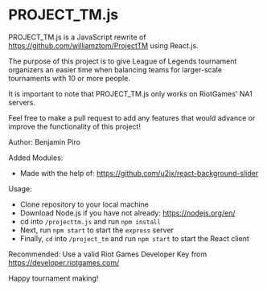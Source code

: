 # PROJECT_TM.js

PROJECT_TM.js is a JavaScript rewrite of https://github.com/williamztom/ProjectTM using React.js.

The purpose of this project is to give League of Legends tournament organizers an easier time when balancing teams for larger-scale tournaments with 10 or more people.

It is important to note that PROJECT_TM.js only works on RiotGames' NA1 servers.

Feel free to make a pull request to add any features that would advance or improve the functionality of this project!

Author: Benjamin Piro

Added Modules:
- Made with the help of: https://github.com/u2ix/react-background-slider


Usage:
- Clone repository to your local machine
- Download Node.js if you have not already: https://nodejs.org/en/
- cd into `/projecttm.js` and run `npm install`
- Next, run `npm start` to start the `express` server
- Finally, `cd` into `/project_tm` and run `npm start` to start the React client

Recommended: Use a valid Riot Games Developer Key from https://developer.riotgames.com/

Happy tournament making!
